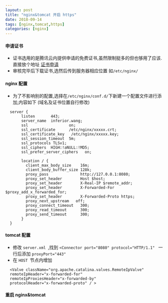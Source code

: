 ```yaml
---
layout: post
title: "nginx&tomcat 开启 https"
date: 2018-09-14
tags: [nginx,tomcat,https]
categories: [nginx]
--- 
```


#### 申请证书
- 证书选用的是腾讯云内提供申请的免费证书,虽然限制挺多的但也够用了应该.直接放个地址      [证书申请](https://console.cloud.tencent.com/ssl/)
- 审核完毕后下载证书,选然后传到服务器相应位置 如`/etc/nginx/`

#### nginx 配置

- 为了不影响别的配置,选择在`/etc/nginx/conf.d/`下新建一个配置文件进行添加,内容如下 (域名及证书位置自行修改)  
``` nginx
  server {
       listen       443;
       server_name  inferior.wang;
       ssl                  on;
       ssl_certificate      /etc/nginx/xxxxx.crt;
       ssl_certificate_key   /etc/nginx/xxxxx.key;
       ssl_session_timeout  5m;
       ssl_protocols TLSv1;
       ssl_ciphers  HIGH:!aNULL:!MD5;
       ssl_prefer_server_ciphers   on;
 
       location / {
         client_max_body_size    16m;
         client_body_buffer_size 128k;
         proxy_pass              http://127.0.0.1:8080;
         proxy_set_header        Host $host;
         proxy_set_header        X-Real-IP $remote_addr;
         proxy_set_header        X-Forwarded-For $proxy_add_x_forwarded_for;
         proxy_set_header        X-Forwarded-Proto https;
         proxy_next_upstream   off;
         proxy_connect_timeout   300;
         proxy_read_timeout      300;
         proxy_send_timeout      300;
       }
  }
```

####  tomcat 配置
- 修改 `server.xml `,找到 `<Connector port="8080" protocol="HTTP/1.1" ` 一行后添加  `proxyPort="443" `
- 在 `HOST `节点内增加      
``` nginx
  <Valve className="org.apache.catalina.valves.RemoteIpValve"
  remoteIpHeader="x-forwarded-for"
  remoteIpProxiesHeader="x-forwarded-by"
  protocolHeader="x-forwarded-proto" / >
```

####  重启 nginx&tomcat
